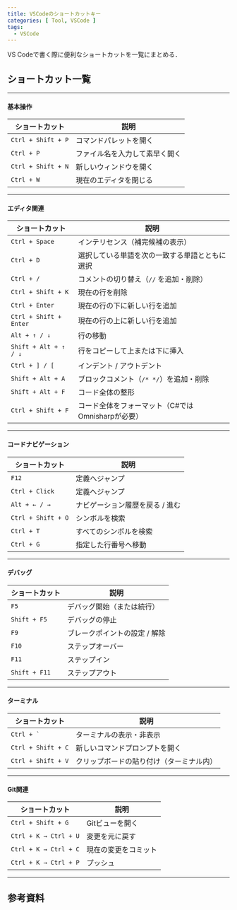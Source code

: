 ```yaml
---
title: VSCodeのショートカットキー
categories: [ Tool, VSCode ]
tags:
  - VSCode
---
```



VS Codeで書く際に便利なショートカットを一覧にまとめる．

## ショートカット一覧

---

#### 基本操作

| ショートカット     | 説明                           |
| ------------------ | ------------------------------ |
| `Ctrl + Shift + P` | コマンドパレットを開く         |
| `Ctrl + P`         | ファイル名を入力して素早く開く |
| `Ctrl + Shift + N` | 新しいウィンドウを開く         |
| `Ctrl + W`         | 現在のエディタを閉じる         |

---

#### エディタ関連

| ショートカット         | 説明                                              |
| ---------------------- | ------------------------------------------------- |
| `Ctrl + Space`         | インテリセンス（補完候補の表示）                  |
| `Ctrl + D`             | 選択している単語を次の一致する単語とともに選択    |
| `Ctrl + /`             | コメントの切り替え（`//` を追加・削除）           |
| `Ctrl + Shift + K`     | 現在の行を削除                                    |
| `Ctrl + Enter`         | 現在の行の下に新しい行を追加                      |
| `Ctrl + Shift + Enter` | 現在の行の上に新しい行を追加                      |
| `Alt + ↑ / ↓`          | 行の移動                                          |
| `Shift + Alt + ↑ / ↓`  | 行をコピーして上または下に挿入                    |
| `Ctrl + ] / [`         | インデント / アウトデント                         |
| `Shift + Alt + A`      | ブロックコメント（`/* */`）を追加・削除           |
| `Shift + Alt + F`      | コード全体の整形                                  |
| `Ctrl + Shift + F`     | コード全体をフォーマット（C#ではOmnisharpが必要） |

---

#### コードナビゲーション

| ショートカット     | 説明                            |
| ------------------ | ------------------------------- |
| `F12`              | 定義へジャンプ                  |
| `Ctrl + Click`     | 定義へジャンプ                  |
| `Alt + ← / →`      | ナビゲーション履歴を戻る / 進む |
| `Ctrl + Shift + O` | シンボルを検索                  |
| `Ctrl + T`         | すべてのシンボルを検索          |
| `Ctrl + G`         | 指定した行番号へ移動            |

---

#### デバッグ

| ショートカット | 説明                          |
| -------------- | ----------------------------- |
| `F5`           | デバッグ開始（または続行）    |
| `Shift + F5`   | デバッグの停止                |
| `F9`           | ブレークポイントの設定 / 解除 |
| `F10`          | ステップオーバー              |
| `F11`          | ステップイン                  |
| `Shift + F11`  | ステップアウト                |

---

#### ターミナル

| ショートカット     | 説明                                     |
| ------------------ | ---------------------------------------- |
| `` Ctrl + ` ``     | ターミナルの表示・非表示                 |
| `Ctrl + Shift + C` | 新しいコマンドプロンプトを開く           |
| `Ctrl + Shift + V` | クリップボードの貼り付け（ターミナル内） |

---

#### Git関連

| ショートカット        | 説明                 |
| --------------------- | -------------------- |
| `Ctrl + Shift + G`    | Gitビューを開く      |
| `Ctrl + K → Ctrl + U` | 変更を元に戻す       |
| `Ctrl + K → Ctrl + C` | 現在の変更をコミット |
| `Ctrl + K → Ctrl + P` | プッシュ             |

---


## 参考資料
